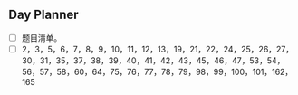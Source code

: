 ## Day Planner
- [ ] 题目清单。
- [ ] 2，3，5，6，7，8，9，10，11，12，13，19，21，22，24，25，26，27，30，31，35，37，38，39，40，41，42，43，45，46，47，53，54，56，57，58，60，64，75，76，77，78，79，98，99，100，101，162，165